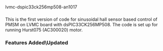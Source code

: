 # 
lvmc-dspic33ck256mp508-an1017
### 
This is the first version of code for sinusoidal hall sensor based control of PMSM on LVMC board with dsPIC33CK256MP508. 
The code is set up for running Hurst075 (AC300020) motor.



### Features Added\Updated




